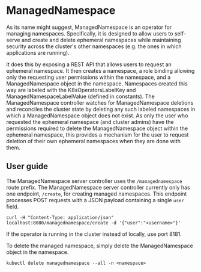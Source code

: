 # ManagedNamespace
As its name might suggest, ManagedNamespace is an operator for managing
namespaces. Specifically, it is designed to allow users to self-serve and
create and delete ephemeral namespaces while maintaining security across the
cluster's other namespaces (e.g. the ones in which applications are
running).

It does this by exposing a REST API that allows users to request an
ephemeral namespace. It then creates a namespace, a role binding
allowing only the requesting user permissions within the namespace, and a
ManagedNamespace object in the namespace. Namespaces created this way are
labeled with the K8sOperatorsLabelKey and ManagedNamespaceLabelValue
(defined in constants). The ManagedNamespace controller watches for
ManagedNamespace deletions and reconciles the cluster state by deleting any
such labeled namespaces in which a ManagedNamespace object does not exist.
As only the user who requested the ephemeral namespace (and cluster admins)
have the permissions required to delete the ManagedNamespace object within
the ephemeral namespace, this provides a mechanism for the user to request
deletion of their own ephemeral namespaces when they are done with them.

## User guide
The ManagedNamespace server controller uses the `/managednamespace` route
prefix. The ManagedNamespace server controller currently only has one
endpoint, `/create`, for creating managed namespaces. This endpoint
processes POST requests with a JSON payload containing a single `user`
field.

```
curl -H "Content-Type: application/json" localhost:8080/managednamespace/create -d '{"user":"<username>"}'
```

If the operator is running in the cluster instead of locally, use port
8181\.

To delete the managed namespace, simply delete the ManagedNamespace object
in the namespace.

```
kubectl delete managednamespace --all -n <namespace>
```

